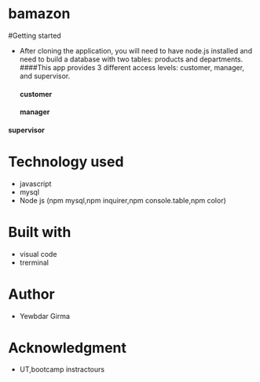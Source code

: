 # bamazon

#Getting started
* After cloning the application, you will need to have node.js installed and need to build a database  with two tables: products and departments.
 ####This app provides 3 different access levels: customer, manager, and supervisor.
  #### customer

  #### manager

 #### supervisor

# Technology used
 * javascript
 * mysql
 * Node js (npm mysql,npm inquirer,npm console.table,npm color)
# Built with
 * visual code 
 * trerminal
# Author
 * Yewbdar Girma
# Acknowledgment
 * UT,bootcamp instractours
 

